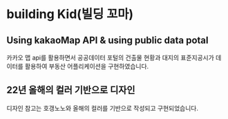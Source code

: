 # building Kid(빌딩 꼬마)
## Using kakaoMap API & using public data potal 
카카오 맵 api를 활용하면서 공공데이터 포털의 건출물 현황과 대지의 표준지공시가 데이터를 활용하여 
부동산 어플리케이션을 구현하였습니다. 
## 22년 올해의 컬러 기반으로 디자인
디자인 참고는 호갱노노와 올해의 컬러를 기반으로 작성되고 구현되었습니다. 
